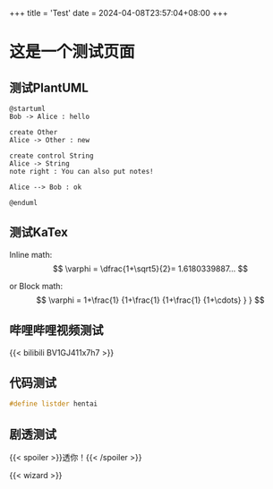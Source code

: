 +++
title = 'Test'
date = 2024-04-08T23:57:04+08:00
+++

# 这是一个测试页面



 ## 测试PlantUML



```plantuml
@startuml
Bob -> Alice : hello

create Other
Alice -> Other : new

create control String
Alice -> String
note right : You can also put notes!

Alice --> Bob : ok

@enduml
```





## 测试KaTex



 Inline math:
$$ \varphi = \dfrac{1+\sqrt5}{2}= 1.6180339887… $$

 or
 Block math:
$$
\varphi = 1+\frac{1} {1+\frac{1} {1+\frac{1} {1+\cdots} } }
$$


## 哔哩哔哩视频测试

{{< bilibili BV1GJ411x7h7 >}}



## 代码测试



```cpp
#define listder hentai
```



## 剧透测试



{{< spoiler >}}透你！{{< /spoiler >}}


{{< wizard >}}